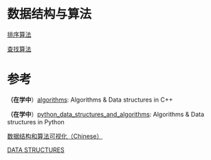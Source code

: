 # 数据结构与算法

[排序算法](sort)

[查找算法](search)




# 参考

**（在学中**）[algorithms](https://github.com/xtaci/algorithms): Algorithms & Data structures in C++

**（在学中**）[python_data_structures_and_algorithms](https://github.com/PegasusWang/python_data_structures_and_algorithms): Algorithms & Data structures in Python

[数据结构和算法可视化（Chinese）](https://visualgo.net/zh)

[DATA STRUCTURES](http://btechsmartclass.com/DS/U1_T1.html)